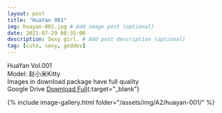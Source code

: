 ```yaml
---
layout: post
title: "HuaYan 001"
img: huayan-001.jpg # Add image post (optional)
date: 2021-07-29 08:35:00
description: Sexy girl. # Add post description (optional)
tag: [cute, sexy, goddes]
---
```

HuaYan Vol.001  
Model: 赵小米Kitty  
Images in download package have full quality                    
Google Drive [Download Full](http://gestyy.com/eoAa0X){:target="_blank"}

{% include image-gallery.html folder="/assets/img/A2/huayan-001/" %}
